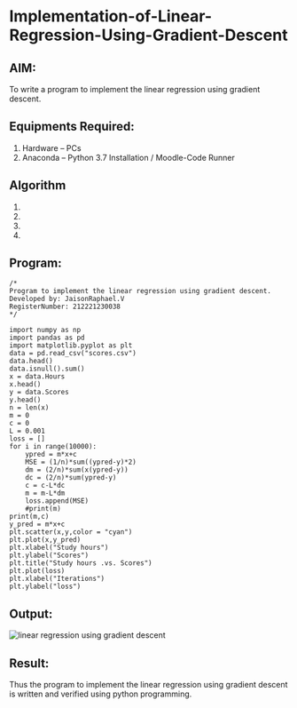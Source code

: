 # Implementation-of-Linear-Regression-Using-Gradient-Descent

## AIM:
To write a program to implement the linear regression using gradient descent.

## Equipments Required:
1. Hardware – PCs
2. Anaconda – Python 3.7 Installation / Moodle-Code Runner

## Algorithm
1. 
2. 
3. 
4. 

## Program:
```
/*
Program to implement the linear regression using gradient descent.
Developed by: JaisonRaphael.V
RegisterNumber: 212221230038
*/

import numpy as np
import pandas as pd
import matplotlib.pyplot as plt
data = pd.read_csv("scores.csv")
data.head()
data.isnull().sum()
x = data.Hours
x.head()
y = data.Scores
y.head()
n = len(x)
m = 0
c = 0
L = 0.001
loss = []
for i in range(10000):
    ypred = m*x+c
    MSE = (1/n)*sum((ypred-y)*2)
    dm = (2/n)*sum(x(ypred-y))
    dc = (2/n)*sum(ypred-y)
    c = c-L*dc
    m = m-L*dm
    loss.append(MSE)
    #print(m)
print(m,c)
y_pred = m*x+c
plt.scatter(x,y,color = "cyan")
plt.plot(x,y_pred)
plt.xlabel("Study hours")
plt.ylabel("Scores")
plt.title("Study hours .vs. Scores")
plt.plot(loss)
plt.xlabel("Iterations")
plt.ylabel("loss")

```

## Output:
![linear regression using gradient descent](sam.png)


## Result:
Thus the program to implement the linear regression using gradient descent is written and verified using python programming.
